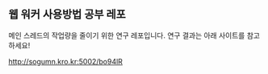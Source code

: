 ## 웹 워커 사용방법 공부 레포

메인 스레드의 작업량을 줄이기 위한 연구 레포입니다. 연구 결과는 아래 사이트를 참고하세요!

http://sogumn.kro.kr:5002/bo94lR
